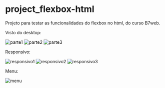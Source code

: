 # project_flexbox-html
Projeto para testar as funcionalidades do flexbox no html, do curso B7web.

Visto do desktop:

![parte1](https://user-images.githubusercontent.com/42624770/134755369-7f718213-83f9-4b94-bc3e-812d5c5ec453.jpg)
![parte2](https://user-images.githubusercontent.com/42624770/134755379-e1b904fb-6ec7-41bf-a848-d60f1c6d43e2.jpg)
![parte3](https://user-images.githubusercontent.com/42624770/134755387-2028dac0-6d33-4bd0-b728-5af6eb8fc77e.jpg)

Responsivo:

![responsivo1](https://user-images.githubusercontent.com/42624770/134755543-690a5431-4c54-40ac-bd42-a7211882448e.jpg)
![responsivo2](https://user-images.githubusercontent.com/42624770/134755554-e68a32e4-25a5-4162-813f-67ed166260b0.jpg)
![responsivo3](https://user-images.githubusercontent.com/42624770/134755566-bd1e10e3-2f81-462c-9542-d034de81cd22.jpg)

Menu:

![menu](https://user-images.githubusercontent.com/42624770/134755612-9ec21eb2-dd80-494d-be9e-fbf1de18e3d5.jpg)
